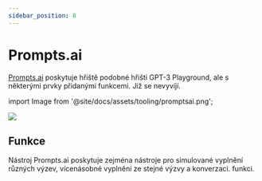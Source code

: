 ```yaml
---
sidebar_position: 8
---
```


# Prompts.ai

[Prompts.ai](https://prompts.ai/) poskytuje hřiště podobné hřišti GPT-3 Playground, ale s některými prvky
přidanými funkcemi. Již se nevyvíjí.

import Image from '@site/docs/assets/tooling/promptsai.png';

<div style={{textAlign: 'center'}}>
  <img src={Image} style={{width: "750px"}} />
</div>

## Funkce

Nástroj Prompts.ai poskytuje zejména nástroje pro simulované vyplnění 
různých výzev, vícenásobné vyplnění ze stejné výzvy a konverzaci.
funkci.
